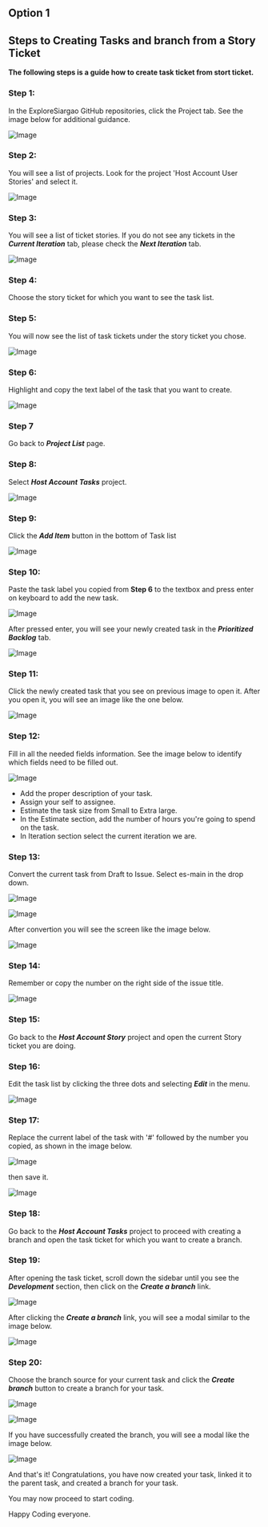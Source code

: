 ## Option 1

## Steps to Creating Tasks and branch from a Story Ticket

**The following steps is a guide how to create task ticket from stort ticket.**

### Step 1:

In the ExploreSiargao GitHub repositories, click the Project tab. See the image below for additional guidance.

![Image](./images/step1.0.png)

### Step 2:

You will see a list of projects. Look for the project 'Host Account User Stories' and select it.

![Image](./images//step2.0.png)

### Step 3:

You will see a list of ticket stories. If you do not see any tickets in the ***Current Iteration*** tab, please check the ***Next Iteration*** tab.

![Image](./images//step3.0.png)

### Step 4:

Choose the story ticket for which you want to see the task list.

### Step 5:

You will now see the list of task tickets under the story ticket you chose.

![Image](./images/step5.0.png)

### Step 6:

Highlight and copy the text label of the task that you want to create.

![Image](./images/step6.0.png)

### Step 7

Go back to ***Project List*** page.

### Step 8:

Select ***Host Account Tasks*** project.

![Image](./images//step8.0.png)

### Step 9:

Click the ***Add Item*** button in the bottom of Task list

![Image](./images/step9.0.png)

### Step 10:

Paste the task label you copied from **Step 6** to the textbox and press enter on keyboard to add the new task.

![Image](./images/step10.0.png)

After pressed enter, you will see your newly created task in the ***Prioritized Backlog*** tab.

![Image](./images/step10.1.png)

### Step 11:

Click the newly created task that you see on previous image to open it.
After you open it, you will see an image like the one below.

![Image](./images//step11.0.png)

### Step 12:

Fill in all the needed fields information. See the image below to identify which fields need to be filled out.

![Image](./images/step12.0.png)

- Add the proper description of your task.
- Assign your self to assignee.
- Estimate the task size from Small to Extra large.
- In the Estimate section, add the number of hours you're going to spend on the task.
- In Iteration section select the current iteration we are.

### Step 13:

Convert the current task from Draft to Issue. Select es-main in the drop down.

![Image](./images/step13.0.png)

![Image](./images/step13.1.png)

After convertion you will see the screen like the image below.

![Image](./images//step13.2.png)

### Step 14:

Remember or copy the number on the right side of the issue title.

![Image](./images/step14.0.png)

### Step 15:

Go back to the ***Host Account Story*** project and open the current Story ticket you are doing.

### Step 16:

Edit the task list by clicking the three dots and selecting ***Edit*** in the menu.

![Image](./images/step16.0.png)

### Step 17:

Replace the current label of the task with '#' followed by the number you copied, as shown in the image below.

![Image](./images/step17.0.png)

then save it.

![Image](./images/step17.1.png)

### Step 18:

Go back to the ***Host Account Tasks*** project to proceed with creating a branch and open the task ticket for which you want to create a branch.

### Step 19:

After opening the task ticket, scroll down the sidebar until you see the ***Development*** section, then click on the ***Create a branch*** link.

![Image](./images/step19.0.png)

After clicking the ***Create a branch*** link, you will see a modal similar to the image below.

![Image](./images/step19.1.png)

### Step 20:
Choose the branch source for your current task and click the ***Create branch*** button to create a branch for your task.

![Image](./images/step20.0.png)

![Image](./images/step20.1.png)

If you have successfully created the branch, you will see a modal like the image below.

![Image](./images/step20.2.png)

And that's it! Congratulations, you have now created your task, linked it to the parent task, and created a branch for your task.

You may now proceed to start coding.

Happy Coding everyone.
